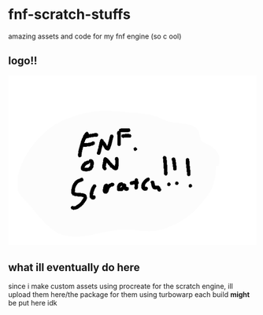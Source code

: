 # fnf-scratch-stuffs
amazing assets and code for my fnf engine (so c ool)
## logo!!
![logo](https://github.com/PikrlRealForReal/fnf-scratch-stuffs/blob/main/113A6823-C033-4154-BE5E-67AFC302A66B.png)
## what ill eventually do here
since i make custom assets using procreate for the scratch engine, ill upload them here/the package for them using turbowarp
each build **might** be put here idk
